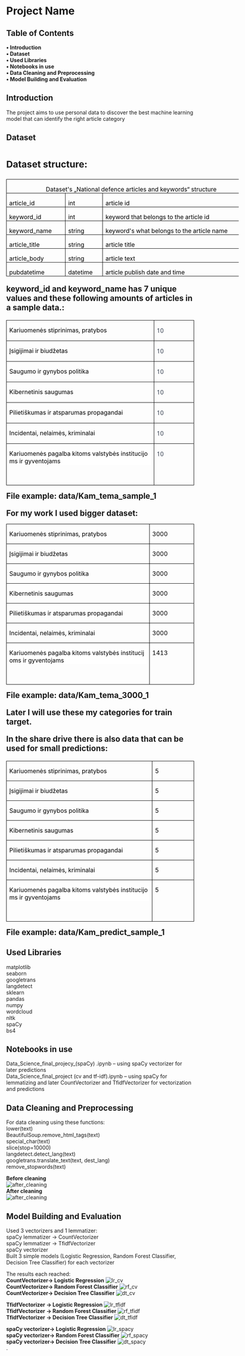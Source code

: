 <h1><b>Project Name</b></h1>


<h2><b>Table of Contents</h2></b>
<b>•	Introduction</b><br>
<b>•	Dataset</b><br>
<b>•	Used Libraries</b><Br>
<b>•	Notebooks in use</b><Br>
<b>•	Data Cleaning and Preprocessing</b><Br>
<b>•	Model Building and Evaluation</b><br>

<h2><b>Introduction</b></h2>
The project aims to use personal data to discover the best machine learning model that can identify the right article category
 
 
 
 
<h2><b>Dataset<h2></b>

<h3><b>Dataset structure:</b></h3>
<table class=MsoNormalTable border=0 cellspacing=0 cellpadding=0 width=624
 style='width:468.0pt;margin-left:-.15pt;border-collapse:collapse'>
 <tr style='height:15.75pt'>
  <td width=624 nowrap colspan=3 valign=bottom style='width:468.0pt;border:
  solid windowtext 1.0pt;padding:0cm 5.4pt 0cm 5.4pt;height:15.75pt'>
  <p class=MsoNormal align=center style='margin-bottom:0cm;text-align:center;
  line-height:normal'><span style='color:black'>Dataset's „National defence
  articles and keywords“ structure</span></p>
  </td>
 </tr>
 <tr style='height:15.0pt'>
  <td width=143 nowrap valign=bottom style='width:107.15pt;border:solid windowtext 1.0pt;
  border-top:none;padding:0cm 5.4pt 0cm 5.4pt;height:15.0pt'>
  <p class=MsoNormal style='margin-bottom:0cm;line-height:normal'><span
  style='color:black'>article_id</span></p>
  </td>
  <td width=85 nowrap valign=bottom style='width:63.65pt;border-top:none;
  border-left:none;border-bottom:solid windowtext 1.0pt;border-right:solid windowtext 1.0pt;
  padding:0cm 5.4pt 0cm 5.4pt;height:15.0pt'>
  <p class=MsoNormal style='margin-bottom:0cm;line-height:normal'><span
  style='color:black'>int</span></p>
  </td>
  <td width=396 nowrap valign=bottom style='width:297.2pt;border-top:none;
  border-left:none;border-bottom:solid windowtext 1.0pt;border-right:solid windowtext 1.0pt;
  padding:0cm 5.4pt 0cm 5.4pt;height:15.0pt'>
  <p class=MsoNormal style='margin-bottom:0cm;line-height:normal'><span
  style='color:black'>article id</span></p>
  </td>
 </tr>
 <tr style='height:15.0pt'>
  <td width=143 nowrap valign=bottom style='width:107.15pt;border:solid windowtext 1.0pt;
  border-top:none;padding:0cm 5.4pt 0cm 5.4pt;height:15.0pt'>
  <p class=MsoNormal style='margin-bottom:0cm;line-height:normal'><span
  style='color:black'>keyword_id</span></p>
  </td>
  <td width=85 nowrap valign=bottom style='width:63.65pt;border-top:none;
  border-left:none;border-bottom:solid windowtext 1.0pt;border-right:solid windowtext 1.0pt;
  padding:0cm 5.4pt 0cm 5.4pt;height:15.0pt'>
  <p class=MsoNormal style='margin-bottom:0cm;line-height:normal'><span
  style='color:black'>int</span></p>
  </td>
  <td width=396 nowrap valign=bottom style='width:297.2pt;border-top:none;
  border-left:none;border-bottom:solid windowtext 1.0pt;border-right:solid windowtext 1.0pt;
  padding:0cm 5.4pt 0cm 5.4pt;height:15.0pt'>
  <p class=MsoNormal style='margin-bottom:0cm;line-height:normal'><span
  style='color:black'>keyword that belongs to the article id</span></p>
  </td>
 </tr>
 <tr style='height:15.0pt'>
  <td width=143 nowrap valign=bottom style='width:107.15pt;border:solid windowtext 1.0pt;
  border-top:none;padding:0cm 5.4pt 0cm 5.4pt;height:15.0pt'>
  <p class=MsoNormal style='margin-bottom:0cm;line-height:normal'><span
  style='color:black'>keyword_name</span></p>
  </td>
  <td width=85 nowrap valign=bottom style='width:63.65pt;border-top:none;
  border-left:none;border-bottom:solid windowtext 1.0pt;border-right:solid windowtext 1.0pt;
  padding:0cm 5.4pt 0cm 5.4pt;height:15.0pt'>
  <p class=MsoNormal style='margin-bottom:0cm;line-height:normal'><span
  style='color:black'>string</span></p>
  </td>
  <td width=396 nowrap valign=bottom style='width:297.2pt;border-top:none;
  border-left:none;border-bottom:solid windowtext 1.0pt;border-right:solid windowtext 1.0pt;
  padding:0cm 5.4pt 0cm 5.4pt;height:15.0pt'>
  <p class=MsoNormal style='margin-bottom:0cm;line-height:normal'><span
  style='color:black'>keyword's what belongs to the article name</span></p>
  </td>
 </tr>
 <tr style='height:15.0pt'>
  <td width=143 nowrap valign=bottom style='width:107.15pt;border:solid windowtext 1.0pt;
  border-top:none;padding:0cm 5.4pt 0cm 5.4pt;height:15.0pt'>
  <p class=MsoNormal style='margin-bottom:0cm;line-height:normal'><span
  style='color:black'>article_title</span></p>
  </td>
  <td width=85 nowrap valign=bottom style='width:63.65pt;border-top:none;
  border-left:none;border-bottom:solid windowtext 1.0pt;border-right:solid windowtext 1.0pt;
  padding:0cm 5.4pt 0cm 5.4pt;height:15.0pt'>
  <p class=MsoNormal style='margin-bottom:0cm;line-height:normal'><span
  style='color:black'>string</span></p>
  </td>
  <td width=396 nowrap valign=bottom style='width:297.2pt;border-top:none;
  border-left:none;border-bottom:solid windowtext 1.0pt;border-right:solid windowtext 1.0pt;
  padding:0cm 5.4pt 0cm 5.4pt;height:15.0pt'>
  <p class=MsoNormal style='margin-bottom:0cm;line-height:normal'><span
  style='color:black'>article title</span></p>
  </td>
 </tr>
 <tr style='height:15.0pt'>
  <td width=143 nowrap valign=bottom style='width:107.15pt;border:solid windowtext 1.0pt;
  border-top:none;padding:0cm 5.4pt 0cm 5.4pt;height:15.0pt'>
  <p class=MsoNormal style='margin-bottom:0cm;line-height:normal'><span
  style='color:black'>article_body</span></p>
  </td>
  <td width=85 nowrap valign=bottom style='width:63.65pt;border-top:none;
  border-left:none;border-bottom:solid windowtext 1.0pt;border-right:solid windowtext 1.0pt;
  padding:0cm 5.4pt 0cm 5.4pt;height:15.0pt'>
  <p class=MsoNormal style='margin-bottom:0cm;line-height:normal'><span
  style='color:black'>string</span></p>
  </td>
  <td width=396 nowrap valign=bottom style='width:297.2pt;border-top:none;
  border-left:none;border-bottom:solid windowtext 1.0pt;border-right:solid windowtext 1.0pt;
  padding:0cm 5.4pt 0cm 5.4pt;height:15.0pt'>
  <p class=MsoNormal style='margin-bottom:0cm;line-height:normal'><span
  style='color:black'>article text</span></p>
  </td>
 </tr>
 <tr style='height:15.0pt'>
  <td width=143 nowrap valign=bottom style='width:107.15pt;border:solid windowtext 1.0pt;
  border-top:none;padding:0cm 5.4pt 0cm 5.4pt;height:15.0pt'>
  <p class=MsoNormal style='margin-bottom:0cm;line-height:normal'><span
  style='color:black'>pubdatetime</span></p>
  </td>
  <td width=85 nowrap valign=bottom style='width:63.65pt;border-top:none;
  border-left:none;border-bottom:solid windowtext 1.0pt;border-right:solid windowtext 1.0pt;
  padding:0cm 5.4pt 0cm 5.4pt;height:15.0pt'>
  <p class=MsoNormal style='margin-bottom:0cm;line-height:normal'><span
  style='color:black'>datetime</span></p>
  </td>
  <td width=396 nowrap valign=bottom style='width:297.2pt;border-top:none;
  border-left:none;border-bottom:solid windowtext 1.0pt;border-right:solid windowtext 1.0pt;
  padding:0cm 5.4pt 0cm 5.4pt;height:15.0pt'>
  <p class=MsoNormal style='margin-bottom:0cm;line-height:normal'><span
  style='color:black'>article publish date and time</span></p>
  </td>
 </tr>
</table>
 
keyword_id and keyword_name has 7 unique values and these following amounts of articles in a sample data.:
 
<table class=MsoTableGrid border=1 cellspacing=0 cellpadding=0
 style='border-collapse:collapse;border:none'>
 <tr>
  <td width=500 valign=top style='width:375.25pt;border:solid windowtext 1.0pt;
  padding:0cm 5.4pt 0cm 5.4pt'>
  <p class=MsoNormal style='line-height:normal'><span style='font-size:12.0pt;
  color:black'>Kariuomenės stiprinimas,
  pratybos                                     </span></p>
  </td>
  <td width=123 valign=top style='width:92.25pt;border:solid windowtext 1.0pt;
  border-left:none;padding:0cm 5.4pt 0cm 5.4pt'>
  <p class=MsoNormal style='line-height:normal'><span style='font-size:12.0pt;
  font-family:"Segoe UI",sans-serif;color:#374151'>10</span></p>
  </td>
 </tr>
 <tr>
  <td width=500 valign=top style='width:375.25pt;border:solid windowtext 1.0pt;
  border-top:none;padding:0cm 5.4pt 0cm 5.4pt'>
  <p class=MsoNormal style='line-height:normal'><span style='font-size:12.0pt;
  color:black'>Įsigijimai ir biudžetas                                              
  </span></p>
  </td>
  <td width=123 valign=top style='width:92.25pt;border-top:none;border-left:
  none;border-bottom:solid windowtext 1.0pt;border-right:solid windowtext 1.0pt;
  padding:0cm 5.4pt 0cm 5.4pt'>
  <p class=MsoNormal style='line-height:normal'><span style='font-size:12.0pt;
  font-family:"Segoe UI",sans-serif;color:#374151'>10</span></p>
  </td>
 </tr>
 <tr>
  <td width=500 valign=top style='width:375.25pt;border:solid windowtext 1.0pt;
  border-top:none;padding:0cm 5.4pt 0cm 5.4pt'>
  <p class=MsoNormal style='line-height:normal'><span style='font-size:12.0pt;
  color:black'>Saugumo ir gynybos
  politika                                           </span></p>
  </td>
  <td width=123 valign=top style='width:92.25pt;border-top:none;border-left:
  none;border-bottom:solid windowtext 1.0pt;border-right:solid windowtext 1.0pt;
  padding:0cm 5.4pt 0cm 5.4pt'>
  <p class=MsoNormal style='line-height:normal'><span style='font-size:12.0pt;
  font-family:"Segoe UI",sans-serif;color:#374151'>10</span></p>
  </td>
 </tr>
 <tr>
  <td width=500 valign=top style='width:375.25pt;border:solid windowtext 1.0pt;
  border-top:none;padding:0cm 5.4pt 0cm 5.4pt'>
  <p class=MsoNormal style='line-height:normal'><span style='font-size:12.0pt;
  color:black'>Kibernetinis
  saugumas                                                 </span></p>
  </td>
  <td width=123 valign=top style='width:92.25pt;border-top:none;border-left:
  none;border-bottom:solid windowtext 1.0pt;border-right:solid windowtext 1.0pt;
  padding:0cm 5.4pt 0cm 5.4pt'>
  <p class=MsoNormal style='line-height:normal'><span style='font-size:12.0pt;
  font-family:"Segoe UI",sans-serif;color:#374151'>10</span></p>
  </td>
 </tr>
 <tr>
  <td width=500 valign=top style='width:375.25pt;border:solid windowtext 1.0pt;
  border-top:none;padding:0cm 5.4pt 0cm 5.4pt'>
  <p class=MsoNormal style='line-height:normal'><span style='font-size:12.0pt;
  color:black'>Pilietiškumas ir atsparumas propagandai                               </span></p>
  </td>
  <td width=123 valign=top style='width:92.25pt;border-top:none;border-left:
  none;border-bottom:solid windowtext 1.0pt;border-right:solid windowtext 1.0pt;
  padding:0cm 5.4pt 0cm 5.4pt'>
  <p class=MsoNormal style='line-height:normal'><span style='font-size:12.0pt;
  font-family:"Segoe UI",sans-serif;color:#374151'>10</span></p>
  </td>
 </tr>
 <tr>
  <td width=500 valign=top style='width:375.25pt;border:solid windowtext 1.0pt;
  border-top:none;padding:0cm 5.4pt 0cm 5.4pt'>
  <p class=MsoNormal style='line-height:normal'><span style='font-size:12.0pt;
  color:black'>Incidentai, nelaimės,
  kriminalai                                      </span></p>
  </td>
  <td width=123 valign=top style='width:92.25pt;border-top:none;border-left:
  none;border-bottom:solid windowtext 1.0pt;border-right:solid windowtext 1.0pt;
  padding:0cm 5.4pt 0cm 5.4pt'>
  <p class=MsoNormal style='line-height:normal'><span style='font-size:12.0pt;
  font-family:"Segoe UI",sans-serif;color:#374151'>10</span></p>
  </td>
 </tr>
 <tr>
  <td width=500 valign=top style='width:375.25pt;border:solid windowtext 1.0pt;
  border-top:none;padding:0cm 5.4pt 0cm 5.4pt'>
  <p class=MsoNormal style='margin-bottom:0cm;line-height:normal;background:
  white;vertical-align:baseline;word-break:break-all'><span style='font-size:
  12.0pt;color:black'>Kariuomenės pagalba kitoms valstybės institucijoms ir
  gyventojams     </span></p>
  <p class=MsoNormal style='line-height:normal'><span style='font-size:12.0pt;
  font-family:"Segoe UI",sans-serif;color:#374151'>&nbsp;</span></p>
  </td>
  <td width=123 valign=top style='width:92.25pt;border-top:none;border-left:
  none;border-bottom:solid windowtext 1.0pt;border-right:solid windowtext 1.0pt;
  padding:0cm 5.4pt 0cm 5.4pt'>
  <p class=MsoNormal style='line-height:normal'><span style='font-size:12.0pt;
  font-family:"Segoe UI",sans-serif;color:#374151'>10</span></p>
  </td>
 </tr>
</table>
File example: data/Kam_tema_sample_1<br>
 <p></p>
For my work I used bigger dataset:<br>
 
<table class=MsoTableGrid border=1 cellspacing=0 cellpadding=0
 style='border-collapse:collapse;border:none'>
 <tr>
  <td width=491 valign=top style='width:368.15pt;border:solid windowtext 1.0pt;
  padding:0cm 5.4pt 0cm 5.4pt'>
  <p class=MsoNormal style='line-height:normal'><span style='font-size:12.0pt;
  color:black'>Kariuomenės stiprinimas,
  pratybos                                     </span></p>
  </td>
  <td width=132 valign=top style='width:99.35pt;border:solid windowtext 1.0pt;
  border-left:none;padding:0cm 5.4pt 0cm 5.4pt'>
  <p class=MsoNormal style='line-height:normal'><span style='font-size:12.0pt;
  color:black'>3000</span></p>
  </td>
 </tr>
 <tr>
  <td width=491 valign=top style='width:368.15pt;border:solid windowtext 1.0pt;
  border-top:none;padding:0cm 5.4pt 0cm 5.4pt'>
  <p class=MsoNormal style='line-height:normal'><span style='font-size:12.0pt;
  color:black'>Įsigijimai ir biudžetas                                              
  </span></p>
  </td>
  <td width=132 valign=top style='width:99.35pt;border-top:none;border-left:
  none;border-bottom:solid windowtext 1.0pt;border-right:solid windowtext 1.0pt;
  padding:0cm 5.4pt 0cm 5.4pt'>
  <p class=MsoNormal style='line-height:normal'><span style='font-size:12.0pt;
  color:black'>3000</span></p>
  </td>
 </tr>
 <tr>
  <td width=491 valign=top style='width:368.15pt;border:solid windowtext 1.0pt;
  border-top:none;padding:0cm 5.4pt 0cm 5.4pt'>
  <p class=MsoNormal style='line-height:normal'><span style='font-size:12.0pt;
  color:black'>Saugumo ir gynybos
  politika                                           </span></p>
  </td>
  <td width=132 valign=top style='width:99.35pt;border-top:none;border-left:
  none;border-bottom:solid windowtext 1.0pt;border-right:solid windowtext 1.0pt;
  padding:0cm 5.4pt 0cm 5.4pt'>
  <p class=MsoNormal style='line-height:normal'><span style='font-size:12.0pt;
  color:black'>3000</span></p>
  </td>
 </tr>
 <tr>
  <td width=491 valign=top style='width:368.15pt;border:solid windowtext 1.0pt;
  border-top:none;padding:0cm 5.4pt 0cm 5.4pt'>
  <p class=MsoNormal style='line-height:normal'><span style='font-size:12.0pt;
  color:black'>Kibernetinis
  saugumas                                                 </span></p>
  </td>
  <td width=132 valign=top style='width:99.35pt;border-top:none;border-left:
  none;border-bottom:solid windowtext 1.0pt;border-right:solid windowtext 1.0pt;
  padding:0cm 5.4pt 0cm 5.4pt'>
  <p class=MsoNormal style='line-height:normal'><span style='font-size:12.0pt;
  color:black'>3000</span></p>
  </td>
 </tr>
 <tr>
  <td width=491 valign=top style='width:368.15pt;border:solid windowtext 1.0pt;
  border-top:none;padding:0cm 5.4pt 0cm 5.4pt'>
  <p class=MsoNormal style='line-height:normal'><span style='font-size:12.0pt;
  color:black'>Pilietiškumas ir atsparumas propagandai                               </span></p>
  </td>
  <td width=132 valign=top style='width:99.35pt;border-top:none;border-left:
  none;border-bottom:solid windowtext 1.0pt;border-right:solid windowtext 1.0pt;
  padding:0cm 5.4pt 0cm 5.4pt'>
  <p class=MsoNormal style='line-height:normal'><span style='font-size:12.0pt;
  color:black'>3000</span></p>
  </td>
 </tr>
 <tr>
  <td width=491 valign=top style='width:368.15pt;border:solid windowtext 1.0pt;
  border-top:none;padding:0cm 5.4pt 0cm 5.4pt'>
  <p class=MsoNormal style='line-height:normal'><span style='font-size:12.0pt;
  color:black'>Incidentai, nelaimės,
  kriminalai                                      </span></p>
  </td>
  <td width=132 valign=top style='width:99.35pt;border-top:none;border-left:
  none;border-bottom:solid windowtext 1.0pt;border-right:solid windowtext 1.0pt;
  padding:0cm 5.4pt 0cm 5.4pt'>
  <p class=MsoNormal style='line-height:normal'><span style='font-size:12.0pt;
  color:black'>3000</span></p>
  </td>
 </tr>
 <tr style='height:18.45pt'>
  <td width=491 valign=top style='width:368.15pt;border:solid windowtext 1.0pt;
  border-top:none;padding:0cm 5.4pt 0cm 5.4pt;height:18.45pt'>
  <p class=MsoNormal style='margin-bottom:0cm;line-height:normal;background:
  white;vertical-align:baseline;word-break:break-all'><span style='font-size:
  12.0pt;color:black'>Kariuomenės pagalba kitoms valstybės institucijoms ir
  gyventojams     </span></p>
  <p class=MsoNormal style='line-height:normal'><span style='font-size:12.0pt;
  font-family:"Segoe UI",sans-serif;color:#374151'>&nbsp;</span></p>
  </td>
  <td width=132 valign=top style='width:99.35pt;border-top:none;border-left:
  none;border-bottom:solid windowtext 1.0pt;border-right:solid windowtext 1.0pt;
  padding:0cm 5.4pt 0cm 5.4pt;height:18.45pt'>
  <p class=MsoNormal style='line-height:normal'><span style='font-size:12.0pt;
  color:black'>1413</span></p>
  </td>
 </tr>
</table>
File example: data/Kam_tema_3000_1

Later I will use these my categories for train target.

In the share drive there is also data that can be used for small predictions:

<table class=MsoTableGrid border=1 cellspacing=0 cellpadding=0
 style='border-collapse:collapse;border:none'>
 <tr>
  <td width=491 valign=top style='width:368.15pt;border:solid windowtext 1.0pt;
  padding:0cm 5.4pt 0cm 5.4pt'>
  <p class=MsoNormal style='line-height:normal'><span style='font-size:12.0pt;
  color:black'>Kariuomenės stiprinimas,
  pratybos                                     </span></p>
  </td>
  <td width=132 valign=top style='width:99.35pt;border:solid windowtext 1.0pt;
  border-left:none;padding:0cm 5.4pt 0cm 5.4pt'>
  <p class=MsoNormal style='line-height:normal'><span style='font-size:12.0pt;
  color:black'>5</span></p>
  </td>
 </tr>
 <tr>
  <td width=491 valign=top style='width:368.15pt;border:solid windowtext 1.0pt;
  border-top:none;padding:0cm 5.4pt 0cm 5.4pt'>
  <p class=MsoNormal style='line-height:normal'><span style='font-size:12.0pt;
  color:black'>Įsigijimai ir
  biudžetas                                               </span></p>
  </td>
  <td width=132 valign=top style='width:99.35pt;border-top:none;border-left:
  none;border-bottom:solid windowtext 1.0pt;border-right:solid windowtext 1.0pt;
  padding:0cm 5.4pt 0cm 5.4pt'>
  <p class=MsoNormal style='line-height:normal'><span style='font-size:12.0pt;
  color:black'>5</span></p>
  </td>
 </tr>
 <tr>
  <td width=491 valign=top style='width:368.15pt;border:solid windowtext 1.0pt;
  border-top:none;padding:0cm 5.4pt 0cm 5.4pt'>
  <p class=MsoNormal style='line-height:normal'><span style='font-size:12.0pt;
  color:black'>Saugumo ir gynybos
  politika                                           </span></p>
  </td>
  <td width=132 valign=top style='width:99.35pt;border-top:none;border-left:
  none;border-bottom:solid windowtext 1.0pt;border-right:solid windowtext 1.0pt;
  padding:0cm 5.4pt 0cm 5.4pt'>
  <p class=MsoNormal style='line-height:normal'><span style='font-size:12.0pt;
  color:black'>5</span></p>
  </td>
 </tr>
 <tr>
  <td width=491 valign=top style='width:368.15pt;border:solid windowtext 1.0pt;
  border-top:none;padding:0cm 5.4pt 0cm 5.4pt'>
  <p class=MsoNormal style='line-height:normal'><span style='font-size:12.0pt;
  color:black'>Kibernetinis
  saugumas                                                 </span></p>
  </td>
  <td width=132 valign=top style='width:99.35pt;border-top:none;border-left:
  none;border-bottom:solid windowtext 1.0pt;border-right:solid windowtext 1.0pt;
  padding:0cm 5.4pt 0cm 5.4pt'>
  <p class=MsoNormal style='line-height:normal'><span style='font-size:12.0pt;
  color:black'>5</span></p>
  </td>
 </tr>
 <tr>
  <td width=491 valign=top style='width:368.15pt;border:solid windowtext 1.0pt;
  border-top:none;padding:0cm 5.4pt 0cm 5.4pt'>
  <p class=MsoNormal style='line-height:normal'><span style='font-size:12.0pt;
  color:black'>Pilietiškumas ir atsparumas
  propagandai                               </span></p>
  </td>
  <td width=132 valign=top style='width:99.35pt;border-top:none;border-left:
  none;border-bottom:solid windowtext 1.0pt;border-right:solid windowtext 1.0pt;
  padding:0cm 5.4pt 0cm 5.4pt'>
  <p class=MsoNormal style='line-height:normal'><span style='font-size:12.0pt;
  color:black'>5</span></p>
  </td>
 </tr>
 <tr>
  <td width=491 valign=top style='width:368.15pt;border:solid windowtext 1.0pt;
  border-top:none;padding:0cm 5.4pt 0cm 5.4pt'>
  <p class=MsoNormal style='line-height:normal'><span style='font-size:12.0pt;
  color:black'>Incidentai, nelaimės, kriminalai                                     
  </span></p>
  </td>
  <td width=132 valign=top style='width:99.35pt;border-top:none;border-left:
  none;border-bottom:solid windowtext 1.0pt;border-right:solid windowtext 1.0pt;
  padding:0cm 5.4pt 0cm 5.4pt'>
  <p class=MsoNormal style='line-height:normal'><span style='font-size:12.0pt;
  color:black'>5</span></p>
  </td>
 </tr>
 <tr style='height:18.45pt'>
  <td width=491 valign=top style='width:368.15pt;border:solid windowtext 1.0pt;
  border-top:none;padding:0cm 5.4pt 0cm 5.4pt;height:18.45pt'>
  <p class=MsoNormal style='margin-bottom:0cm;line-height:normal;background:
  white;vertical-align:baseline;word-break:break-all'><span style='font-size:
  12.0pt;color:black'>Kariuomenės pagalba kitoms valstybės institucijoms ir
  gyventojams     </span></p>
  <p class=MsoNormal style='line-height:normal'><span style='font-size:12.0pt;
  font-family:"Segoe UI",sans-serif;color:#374151'>&nbsp;</span></p>
  </td>
  <td width=132 valign=top style='width:99.35pt;border-top:none;border-left:
  none;border-bottom:solid windowtext 1.0pt;border-right:solid windowtext 1.0pt;
  padding:0cm 5.4pt 0cm 5.4pt;height:18.45pt'>
  <p class=MsoNormal style='line-height:normal'><span style='font-size:12.0pt;
  color:black'>5</span></p>
  </td>
 </tr>
</table>
File example: data/Kam_predict_sample_1

<h2></b>Used Libraries</b></h2>

matplotlib<br>
seaborn<br>
googletrans<br>
langdetect<br>
sklearn<br>
pandas<br>
numpy<br>
wordcloud<br>
nltk<br>
spaCy<br>
bs4<br>

<h2></b>Notebooks in use</b></h2>
Data_Science_final_projecy_(spaCy) .ipynb – using spaCy vectorizer for later predictions<br>
Data_Science_final_project (cv and tf-idf).ipynb – using spaCy for lemmatizing and later CountVectorizer and TfidfVectorizer for vectorization and predictions<br>


<h2></b>Data Cleaning and Preprocessing</b></h2>
For data cleaning using these functions: <br>
lower(text)<br>
BeautifulSoup.remove_html_tags(text)<br>
special_char(text)<br>
slice(stop=10000)<br>
langdetect.detect_lang(text)<br>
googletrans.translate_text(text, dest_lang)<br>
remove_stopwords(text)<br>


<b>Before cleaning</b><Br>
![after_cleaning](spacy_vect_images/Not_cleaned_data.png)<Br>
<b>After cleaning</b><br>
![after_cleaning](spacy_vect_images/Cleaned_data.png)<Br>


<h2></b>Model Building and Evaluation</b></h2>

Used 3 vectorizers and 1 lemmatizer:<br>
spaCy lemmatizer -> CountVectorizer<br>
spaCy lemmatizer -> TfidfVectorizer<br>
spaCy vectorizer<br>
Built 3 simple models (Logistic Regression, Random Forest Classifier, Decision Tree Classifier) for each vectorizer<br>

The results each reached:<br>
<b>CountVectorizer-> Logistic Regression</b>
![lr_cv](cv_tfidf_images/lr_prediction_heatmap_cv.png)
<br>
<b>CountVectorizer-> Random Forest Classifier</b>
 ![rf_cv](cv_tfidf_images/rdfprediction_heatmap_cv.png)
<br>
<b>CountVectorizer-> Decision Tree Classifier</b>
  ![dt_cv](cv_tfidf_images/dt_prediction_heatmap_cv.png)
<br>

<b>TfidfVectorizer -> Logistic Regression</b>
  ![lr_tfidf](cv_tfidf_images/lr_prediction_heatmap_tfidf.png)
<br>
<b>TfidfVectorizer -> Random Forest Classifier</b>
  ![rf_tfidf](cv_tfidf_images/rdfprediction_heatmap_tfidf.png)
<br>
<b>TfidfVectorizer -> Decision Tree Classifier</b>
  ![dt_tfidf](cv_tfidf_images/dt_prediction_heatmap_tfidf.png)
<br>
 

<b>spaCy vectorizer-> Logistic Regression</b>
   ![lr_spacy](spacy_vect_images/lr_prediction_heatmap.png)<br>
<b>spaCy vectorizer-> Random Forest Classifier</b>
 ![rf_spacy](spacy_vect_images/rf_prediction_heatmap.png)<br>
<b>spaCy vectorizer-> Decision Tree Classifier</b>
 ![dt_spacy](spacy_vect_images/dt_prediction_heatmap.png)<br>
.

